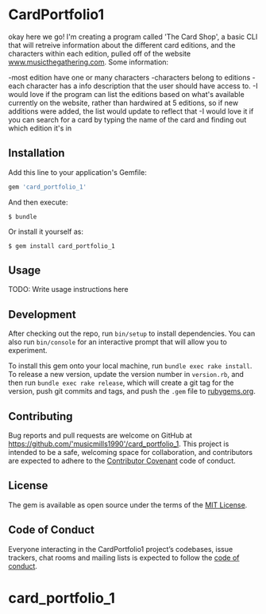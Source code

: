 # CardPortfolio1

okay here we go!
I'm creating a program called 'The Card Shop', a basic CLI that will retreive information about the different card editions, and the
characters within each edition, pulled off of the website www.musicthegathering.com.
Some information:

-most edition have one or many characters
-characters belong to editions
-each character has a info description that the user should have access to.
-I would love if the program can list the editions based on what's available currently on the website, rather than hardwired at
5 editions, so if new additions were added, the list would update to reflect that
-I would love it if you can search for a card by typing the name of the card and finding out which edition it's in



## Installation

Add this line to your application's Gemfile:

```ruby
gem 'card_portfolio_1'
```

And then execute:

    $ bundle

Or install it yourself as:

    $ gem install card_portfolio_1

## Usage

TODO: Write usage instructions here

## Development

After checking out the repo, run `bin/setup` to install dependencies. You can also run `bin/console` for an interactive prompt that will allow you to experiment.

To install this gem onto your local machine, run `bundle exec rake install`. To release a new version, update the version number in `version.rb`, and then run `bundle exec rake release`, which will create a git tag for the version, push git commits and tags, and push the `.gem` file to [rubygems.org](https://rubygems.org).

## Contributing

Bug reports and pull requests are welcome on GitHub at https://github.com/'musicmills1990'/card_portfolio_1. This project is intended to be a safe, welcoming space for collaboration, and contributors are expected to adhere to the [Contributor Covenant](http://contributor-covenant.org) code of conduct.

## License

The gem is available as open source under the terms of the [MIT License](https://opensource.org/licenses/MIT).

## Code of Conduct

Everyone interacting in the CardPortfolio1 project’s codebases, issue trackers, chat rooms and mailing lists is expected to follow the [code of conduct](https://github.com/'musicmills1990'/card_portfolio_1/blob/master/CODE_OF_CONDUCT.md).
# card_portfolio_1
